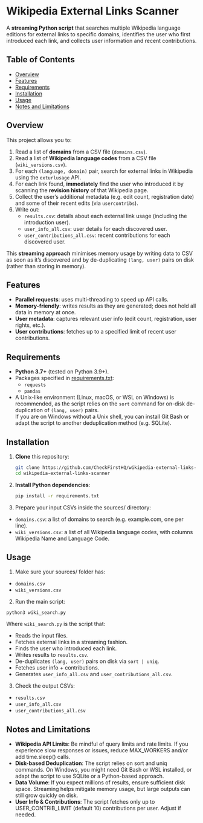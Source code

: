 # Wikipedia External Links Scanner

A **streaming Python script** that searches multiple Wikipedia language editions for external links to specific domains, identifies the user who first introduced each link, and collects user information and recent contributions.

## Table of Contents

- [Overview](#overview)
- [Features](#features)
- [Requirements](#requirements)
- [Installation](#installation)
- [Usage](#usage)
- [Notes and Limitations](#notes-and-limitations)

## Overview

This project allows you to:
1. Read a list of **domains** from a CSV file (`domains.csv`).
2. Read a list of **Wikipedia language codes** from a CSV file (`wiki_versions.csv`).
3. For each `(language, domain)` pair, search for external links in Wikipedia using the `exturlusage` API.
4. For each link found, **immediately** find the user who introduced it by scanning the **revision history** of that Wikipedia page.
5. Collect the user’s additional metadata (e.g. edit count, registration date) and some of their recent edits (via `usercontribs`).
6. Write out:
   - `results.csv`: details about each external link usage (including the introduction user).
   - `user_info_all.csv`: user details for each discovered user.
   - `user_contributions_all.csv`: recent contributions for each discovered user.

This **streaming approach** minimises memory usage by writing data to CSV as soon as it’s discovered and by de-duplicating `(lang, user)` pairs on disk (rather than storing in memory).

## Features

- **Parallel requests**: uses multi-threading to speed up API calls.
- **Memory-friendly**: writes results as they are generated; does not hold all data in memory at once.
- **User metadata**: captures relevant user info (edit count, registration, user rights, etc.).
- **User contributions**: fetches up to a specified limit of recent user contributions.

## Requirements

- **Python 3.7+** (tested on Python 3.9+).
- Packages specified in [requirements.txt](requirements.txt):
  - `requests`
  - `pandas`
- A Unix-like environment (Linux, macOS, or WSL on Windows) is recommended, as the script relies on the `sort` command for on-disk de-duplication of `(lang, user)` pairs.  
  If you are on Windows without a Unix shell, you can install Git Bash or adapt the script to another deduplication method (e.g. SQLite).

## Installation

1. **Clone** this repository:

   ```bash
   git clone https://github.com/CheckFirstHQ/wikipedia-external-links-scanner.git
   cd wikipedia-external-links-scanner
   ```
   
2. **Install Python dependencies**:
   	
	```bash
	pip install -r requirements.txt
	```

3. Prepare your input CSVs inside the sources/ directory:
- `domains.csv`: a list of domains to search (e.g. example.com, one per line).
- `wiki_versions.csv`: a list of all Wikipedia language codes, with columns Wikipedia Name and Language Code.
   
## Usage
   
1. Make sure your sources/ folder has:
- `domains.csv`
- `wiki_versions.csv`

2. Run the main script:

`python3 wiki_search.py`

Where `wiki_search.py` is the script that:

- Reads the input files.
- Fetches external links in a streaming fashion.
- Finds the user who introduced each link.
- Writes results to `results.csv`.
- De-duplicates `(lang, user)` pairs on disk via `sort | uniq`.
- Fetches user info + contributions.
- Generates `user_info_all.csv` and `user_contributions_all.csv`.

3. Check the output CSVs:

- `results.csv`
- `user_info_all.csv`
- `user_contributions_all.csv`


## Notes and Limitations

- **Wikipedia API Limits**: Be mindful of query limits and rate limits. If you experience slow responses or issues, reduce MAX_WORKERS and/or add time.sleep() calls.
- **Disk-based Deduplication**: The script relies on sort and uniq commands. On Windows, you might need Git Bash or WSL installed, or adapt the script to use SQLite or a Python-based approach.
- **Data Volume**: If you expect millions of results, ensure sufficient disk space. Streaming helps mitigate memory usage, but large outputs can still grow quickly on disk.
- **User Info & Contributions**: The script fetches only up to USER_CONTRIB_LIMIT (default 10) contributions per user. Adjust if needed.
